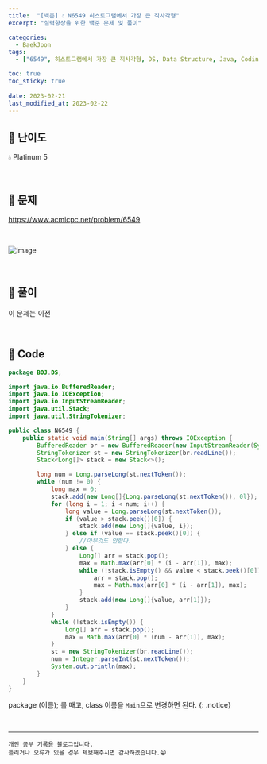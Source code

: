```yaml
---
title:  "[백준] 💧 N6549 히스토그램에서 가장 큰 직사각형"
excerpt: "실력향상을 위한 백준 문제 및 풀이"

categories:
  - BaekJoon
tags:
  - ["6549", 히스토그램에서 가장 큰 직사각형, DS, Data Structure, Java, Coding_Test, Coding, Test, baekJoon, 백준]

toc: true
toc_sticky: true
 
date: 2023-02-21
last_modified_at: 2023-02-22
---
```


## 📌 난이도

  💧 Platinum 5

<br>

## 📌 문제

<https://www.acmicpc.net/problem/6549>

<br>

![image](https://user-images.githubusercontent.com/37824506/220393298-13fa3067-a518-4227-9380-e05d2f396726.png)


<br>

## 📌 풀이  

이 문제는 이전 

<br>

## 📌 Code

```java
package BOJ.DS;

import java.io.BufferedReader;
import java.io.IOException;
import java.io.InputStreamReader;
import java.util.Stack;
import java.util.StringTokenizer;

public class N6549 {
    public static void main(String[] args) throws IOException {
        BufferedReader br = new BufferedReader(new InputStreamReader(System.in));
        StringTokenizer st = new StringTokenizer(br.readLine());
        Stack<Long[]> stack = new Stack<>();

        long num = Long.parseLong(st.nextToken());
        while (num != 0) {
            long max = 0;
            stack.add(new Long[]{Long.parseLong(st.nextToken()), 0l});
            for (long i = 1; i < num; i++) {
                long value = Long.parseLong(st.nextToken());
                if (value > stack.peek()[0]) {
                    stack.add(new Long[]{value, i});
                } else if (value == stack.peek()[0]) {
                    //아무것도 안한다.
                } else {
                    Long[] arr = stack.pop();
                    max = Math.max(arr[0] * (i - arr[1]), max);
                    while (!stack.isEmpty() && value < stack.peek()[0]) {
                        arr = stack.pop();
                        max = Math.max(arr[0] * (i - arr[1]), max);
                    }
                    stack.add(new Long[]{value, arr[1]});
                }
            }
            while (!stack.isEmpty()) {
                Long[] arr = stack.pop();
                max = Math.max(arr[0] * (num - arr[1]), max);
            }
            st = new StringTokenizer(br.readLine());
            num = Integer.parseInt(st.nextToken());
            System.out.println(max);
        }
    }
}
```

package (이름); 를 때고, class 이름을 `Main`으로 변경하면 된다.
{: .notice} 


<br>


***
    개인 공부 기록용 블로그입니다.
    틀리거나 오류가 있을 경우 제보해주시면 감사하겠습니다.😁